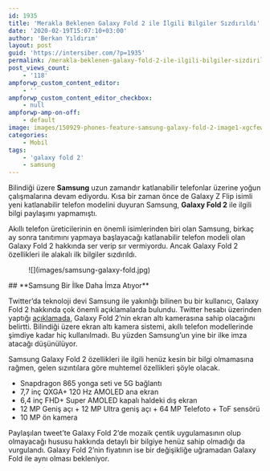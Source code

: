 ```yaml
---
id: 1935
title: 'Merakla Beklenen Galaxy Fold 2 ile İlgili Bilgiler Sızdırıldı'
date: '2020-02-19T15:07:10+03:00'
author: 'Berkan Yıldırım'
layout: post
guid: 'https://intersiber.com/?p=1935'
permalink: /merakla-beklenen-galaxy-fold-2-ile-ilgili-bilgiler-sizdirildi/
post_views_count:
    - '118'
ampforwp_custom_content_editor:
    - ''
ampforwp_custom_content_editor_checkbox:
    - null
ampforwp-amp-on-off:
    - default
image: images/150929-phones-feature-samsung-galaxy-fold-2-image1-xgcfewduat.jpg
categories:
    - Mobil
tags:
    - 'galaxy fold 2'
    - samsung
---
```


Bilindiği üzere **Samsung** uzun zamandır katlanabilir telefonlar üzerine yoğun çalışmalarına devam ediyordu. Kısa bir zaman önce de Galaxy Z Flip isimli yeni katlanabilir telefon modelini duyuran Samsung, **Galaxy Fold 2** ile ilgili bilgi paylaşımı yapmamıştı.

Akıllı telefon üreticilerinin en önemli isimlerinden biri olan Samsung, birkaç ay sonra tanıtımını yapmaya başlayacağı katlanabilir telefon modeli olan Galaxy Fold 2 hakkında ser verip sır vermiyordu. Ancak Galaxy Fold 2 özellikleri ile alakalı ilk bilgiler sızdırıldı.

<figure class="wp-block-image size-large">![](images/samsung-galaxy-fold.jpg)</figure>## **Samsung Bir İlke Daha İmza Atıyor**

Twitter’da teknoloji devi Samsung ile yakınlığı bilinen bu bir kullanıcı, Galaxy Fold 2 hakkında çok önemli açıklamalarda bulundu. Twitter hesabı üzerinden yaptığı [açıklamada](https://twitter.com/DSCCRoss/status/1229043564513906688), Galaxy Fold 2’nin ekran altı kamerasına sahip olacağını belirtti. Bilindiği üzere ekran altı kamera sistemi, akıllı telefon modellerinde şimdiye kadar hiç kullanılmadı. Bu yüzden Samsung’un yine bir ilke imza atacağı düşünülüyor.

Samsung Galaxy Fold 2 özellikleri ile ilgili henüz kesin bir bilgi olmamasına rağmen, gelen sızıntılara göre muhtemel özellikleri şöyle olacak.

- Snapdragon 865 yonga seti ve 5G bağlantı
- 7,7 inç QXGA+ 120 Hz AMOLED ana ekran
- 6,4 inç FHD+ Super AMOLED kapalı haldeki dış ekran
- 12 MP Geniş açı + 12 MP Ultra geniş açı + 64 MP Telefoto + ToF sensörü
- 10 MP ön kamera

Paylaşılan tweet’te Galaxy Fold 2’de mozaik çentik uygulamasının olup olmayacağı hususu hakkında detaylı bir bilgiye henüz sahip olmadığı da vurgulandı. Galaxy Fold 2’nin fiyatının ise bir değişikliğe uğramadan Galaxy Fold ile aynı olması bekleniyor.